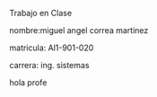 Trabajo en Clase 

nombre:miguel angel correa martinez

matricula: Al1-901-020

carrera: ing. sistemas 

hola profe
